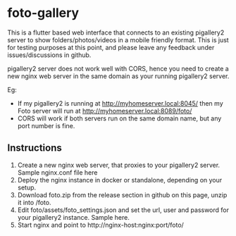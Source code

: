 # foto-gallery

This is a flutter based web interface that connects to an existing pigallery2 server to show folders/photos/videos in a mobile friendly format.
This is just for testing purposes at this point, and please leave any feedback under issues/discussions in github.

pigallery2 server does not work well with CORS, hence you need to create a new nginx web server in the same domain as your running pigallery2 server.

Eg:
- If my pigallery2 is running at http://myhomeserver.local:8045/ then my Foto server will run at http://myhomeserver.local:8089/foto/
- CORS will work if both servers run on the same domain name, but any port number is fine.

## Instructions
1. Create a new nginx web server, that proxies to your pigallery2 server. Sample nginx.conf file here
2. Deploy the nginx instance in docker or standalone, depending on your setup.
3. Download foto.zip from the release section in github on this page, unzip it into <nginx-root-dir>/foto.
4. Edit foto/assets/foto_settings.json and set the url, user and password for your pigallery2 instance. Sample here.
5. Start nginx and point to http://nginx-host:nginx:port/foto/
